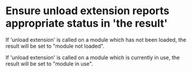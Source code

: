 # Ensure unload extension reports appropriate status in 'the result'

If 'unload extension' is called on a module which has not been loaded,
the result will be set to "module not loaded".

If 'unload extension' is called on a module which is currently in use,
the result will be set to "module in use".
